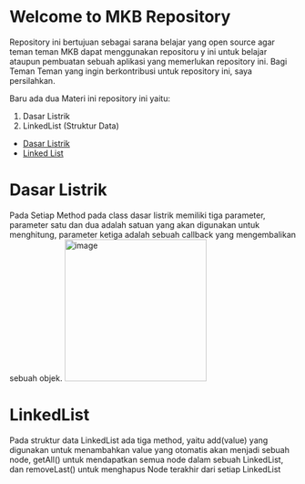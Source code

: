 <h1>Welcome to MKB Repository</h1>

Repository ini bertujuan sebagai sarana belajar yang open source agar teman teman MKB dapat menggunakan repositoru y ini untuk belajar ataupun pembuatan sebuah aplikasi yang memerlukan repository ini.
Bagi Teman Teman yang ingin berkontribusi untuk repository ini, saya persilahkan.

Baru ada dua Materi ini repository ini yaitu:
1. Dasar Listrik
2. LinkedList (Struktur Data)

<ul>
  <li><a href="#daslis">Dasar Listrik</a></li>
  <li><a href="#ll">Linked List</a></li>
</ul>

<div id="daslis">
  <h1>Dasar Listrik</h1>
  Pada Setiap Method pada class dasar listrik memiliki tiga parameter, parameter satu dan dua adalah satuan yang akan digunakan untuk menghitung, parameter ketiga adalah sebuah callback yang mengembalikan sebuah objek.
  <img width="249" alt="image" src="https://github.com/KeyzarRasya/MKB/assets/76760159/e38f90af-8f73-4dcc-9cbb-c493c77761ed">
</div>

<div id="ll">
  <h1>LinkedList</h1>
  Pada struktur data LinkedList ada tiga method, yaitu add(value) yang digunakan untuk menambahkan value yang otomatis akan menjadi sebuah node, getAll() untuk mendapatkan semua node dalam sebuah LinkedList, dan removeLast() untuk menghapus Node terakhir dari setiap LinkedList
</div>
